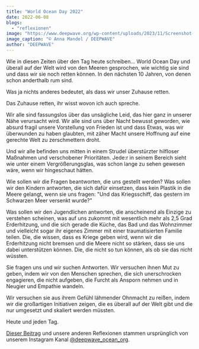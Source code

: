 ```yaml
---
title: "World Ocean Day 2022"
date: 2022-06-08
blogs: 
  - "reflexionen"
image: "https://www.deepwave.org/wp-content/uploads/2023/11/Screenshot-2023-11-30-170935.png"
image_caption: "© Anna Mandel / DEEPWAVE"
author: "DEEPWAVE"
---
```


Wie in diesen Zeiten über den Tag heute schreiben... World Ocean Day und überall auf der Welt wird von den Meeren gesprochen, wie wichtig sie sind und dass wir sie noch retten können. In den nächsten 10 Jahren, von denen schon anderthalb rum sind.

Was ja nichts anderes bedeutet, als dass wir unser Zuhause retten.

Das Zuhause retten, ihr wisst wovon ich auch spreche.

Wir alle sind fassungslos über das unsägliche Leid, das hier ganz in unserer Nähe verursacht wird. Wir alle sind uns über Nacht bewusst geworden, wie absurd fragil unsere Vorstellung von Frieden ist und dass Etwas, was wir überwunden zu haben glaubten, mit zäher Macht unsere Hoffnung auf eine gerechte Welt zu zerschmettern droht.

Und wir alle befinden uns mitten in einem Strudel überstürzter hilfloser Maßnahmen und verschobener Prioritäten. Jede:r in seinem Bereich sieht wie unter einem Vergrößerungsglas, was schon lange zu sehen gewesen wäre, wenn wir hingeschaut hätten.

Wie sollen wir die Fragen beantworten, die uns gestellt werden? Was sollen wir den Kindern antworten, die sich dafür einsetzen, dass kein Plastik in die Meere gelangt, wenn sie uns fragen: "Und das Kriegsschiff, das gestern im Schwarzen Meer versenkt wurde?"

Was sollen wir den Jugendlichen antworten, die anscheinend als Einzige zu verstehen scheinen, was auf uns zukommt mit wesentlich mehr als 2,5 Grad Erderhitzung, und die sich gerade die Küche, das Bad und das Wohnzimmer und vielleicht sogar ihr eigenes Zimmer mit einer traumatisierten Familie teilen. Die, die wissen, dass es Kriege geben wird, wenn wir die Erderhitzung nicht bremsen und die Meere nicht so stärken, dass sie uns dabei unterstützen können. Die, die nicht so tun können, als ob sie das nicht wüssten.

Sie fragen uns und wir suchen Antworten. Wir versuchen ihnen Mut zu geben, indem wir von den Menschen sprechen, die sich unerschrocken engagieren, die nicht aufgeben, die Furcht als Ansporn nehmen und in Neugier und Empathie wandeln.

Wir versuchen sie aus ihrem Gefühl lähmender Ohnmacht zu reißen, indem wir die großartigen Initiativen zeigen, die es überall auf der Welt gibt und die nur umgesetzt und skaliert werden müssten.

Heute und jeden Tag.

[Dieser Beitrag](https://www.instagram.com/p/CejUa7mMsxI/) und unsere anderen Reflexionen stammen ursprünglich von unserem Instagram Kanal [@deepwave\_ocean\_org](https://www.instagram.com/deepwave_ocean_org/).

